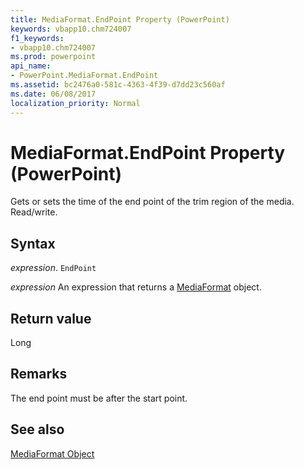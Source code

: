 ```yaml
---
title: MediaFormat.EndPoint Property (PowerPoint)
keywords: vbapp10.chm724007
f1_keywords:
- vbapp10.chm724007
ms.prod: powerpoint
api_name:
- PowerPoint.MediaFormat.EndPoint
ms.assetid: bc2476a0-581c-4363-4f39-d7dd23c560af
ms.date: 06/08/2017
localization_priority: Normal
---
```



# MediaFormat.EndPoint Property (PowerPoint)

Gets or sets the time of the end point of the trim region of the media. Read/write.


## Syntax

 _expression_. `EndPoint`

 _expression_ An expression that returns a [MediaFormat](./PowerPoint.MediaFormat.md) object.


## Return value

Long


## Remarks

The end point must be after the start point.


## See also


[MediaFormat Object](PowerPoint.MediaFormat.md)

